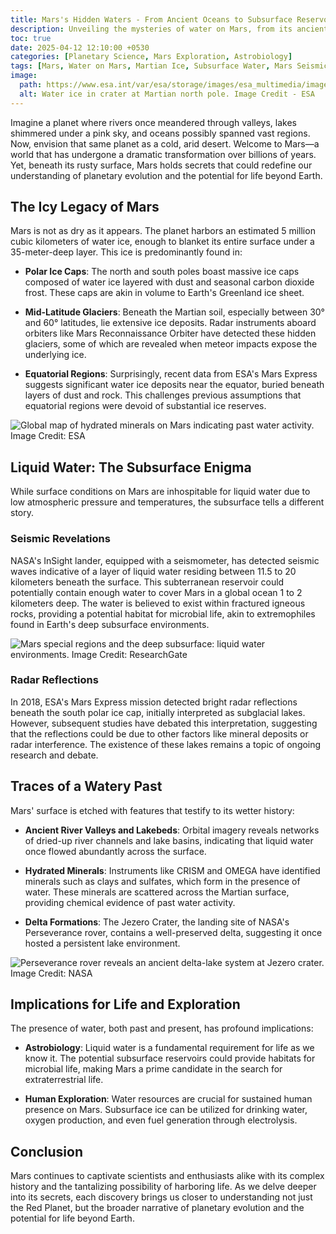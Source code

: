 ```yaml
---
title: Mars's Hidden Waters - From Ancient Oceans to Subsurface Reservoirs
description: Unveiling the mysteries of water on Mars, from its ancient oceans and polar ice caps to the potential vast underground reservoirs that could reshape our understanding of the Red Planet's habitability.
toc: true
date: 2025-04-12 12:10:00 +0530
categories: [Planetary Science, Mars Exploration, Astrobiology]
tags: [Mars, Water on Mars, Martian Ice, Subsurface Water, Mars Seismic Data, Mars Exploration, Astrobiology, Planetary Science, NASA InSight, Mars Climate]
image:
  path: https://www.esa.int/var/esa/storage/images/esa_multimedia/images/2005/07/perspective_view_of_crater_with_water_ice_-_looking_east/10192616-2-eng-GB/Perspective_view_of_crater_with_water_ice_-_looking_east_pillars.jpg
  alt: Water ice in crater at Martian north pole. Image Credit - ESA
---
```


Imagine a planet where rivers once meandered through valleys, lakes shimmered under a pink sky, and oceans possibly spanned vast regions. Now, envision that same planet as a cold, arid desert. Welcome to Mars—a world that has undergone a dramatic transformation over billions of years. Yet, beneath its rusty surface, Mars holds secrets that could redefine our understanding of planetary evolution and the potential for life beyond Earth.

## The Icy Legacy of Mars

Mars is not as dry as it appears. The planet harbors an estimated 5 million cubic kilometers of water ice, enough to blanket its entire surface under a 35-meter-deep layer. This ice is predominantly found in:

- **Polar Ice Caps**: The north and south poles boast massive ice caps composed of water ice layered with dust and seasonal carbon dioxide frost. These caps are akin in volume to Earth's Greenland ice sheet.
    
- **Mid-Latitude Glaciers**: Beneath the Martian soil, especially between 30° and 60° latitudes, lie extensive ice deposits. Radar instruments aboard orbiters like Mars Reconnaissance Orbiter have detected these hidden glaciers, some of which are revealed when meteor impacts expose the underlying ice.
    
- **Equatorial Regions**: Surprisingly, recent data from ESA's Mars Express suggests significant water ice deposits near the equator, buried beneath layers of dust and rock. This challenges previous assumptions that equatorial regions were devoid of substantial ice reserves.

![Global map of hydrated minerals on Mars indicating past water activity. Image Credit: ESA](https://www.esa.int/var/esa/storage/images/esa_multimedia/images/2022/08/global_map_of_hydrated_minerals_on_mars/24409513-1-eng-GB/Global_map_of_hydrated_minerals_on_Mars_pillars.png)

## Liquid Water: The Subsurface Enigma

While surface conditions on Mars are inhospitable for liquid water due to low atmospheric pressure and temperatures, the subsurface tells a different story.

### Seismic Revelations

NASA's InSight lander, equipped with a seismometer, has detected seismic waves indicative of a layer of liquid water residing between 11.5 to 20 kilometers beneath the surface. This subterranean reservoir could potentially contain enough water to cover Mars in a global ocean 1 to 2 kilometers deep. The water is believed to exist within fractured igneous rocks, providing a potential habitat for microbial life, akin to extremophiles found in Earth's deep subsurface environments.

![Mars special regions and the deep subsurface: liquid water environments. Image Credit: ResearchGate](https://www.researchgate.net/profile/Jeffrey-Robinson-7/publication/321431186/figure/fig2/AS:614401241841664@1523486269336/Mars-special-regions-and-the-deep-subsurface-liquid-water-environments-A-Global-Mars.png)

### Radar Reflections

In 2018, ESA's Mars Express mission detected bright radar reflections beneath the south polar ice cap, initially interpreted as subglacial lakes. However, subsequent studies have debated this interpretation, suggesting that the reflections could be due to other factors like mineral deposits or radar interference. The existence of these lakes remains a topic of ongoing research and debate.

## Traces of a Watery Past

Mars' surface is etched with features that testify to its wetter history:

- **Ancient River Valleys and Lakebeds**: Orbital imagery reveals networks of dried-up river channels and lake basins, indicating that liquid water once flowed abundantly across the surface.
    
- **Hydrated Minerals**: Instruments like CRISM and OMEGA have identified minerals such as clays and sulfates, which form in the presence of water. These minerals are scattered across the Martian surface, providing chemical evidence of past water activity.
    
- **Delta Formations**: The Jezero Crater, the landing site of NASA's Perseverance rover, contains a well-preserved delta, suggesting it once hosted a persistent lake environment.
    

![Perseverance rover reveals an ancient delta-lake system at Jezero crater. Image Credit: NASA](https://d2pn8kiwq2w21t.cloudfront.net/images/jpegPIA24921.width-1024.jpg)

## Implications for Life and Exploration

The presence of water, both past and present, has profound implications:

- **Astrobiology**: Liquid water is a fundamental requirement for life as we know it. The potential subsurface reservoirs could provide habitats for microbial life, making Mars a prime candidate in the search for extraterrestrial life.
    
- **Human Exploration**: Water resources are crucial for sustained human presence on Mars. Subsurface ice can be utilized for drinking water, oxygen production, and even fuel generation through electrolysis.
    

## Conclusion

Mars continues to captivate scientists and enthusiasts alike with its complex history and the tantalizing possibility of harboring life. As we delve deeper into its secrets, each discovery brings us closer to understanding not just the Red Planet, but the broader narrative of planetary evolution and the potential for life beyond Earth.

